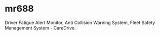 # mr688
Driver Fatigue Alert Monitor, Anti Collision Warning System, Fleet Safety Management System - CareDrive.
